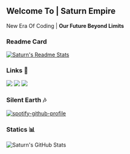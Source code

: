 <!DOCTYPE html>
<html>
  
  <h2>Welcome To | <b>Saturn Empire</b></h2>
  <p>New Era Of Coding | <b>Our Future Beyond Limits</b></p>

  <h3>Readme Card</h3>
  
 [![Saturn's Readme Stats](https://github-readme-stats.vercel.app/api/pin/?username=mrsxturn&repo=github-readme-stats)](https://github.com/anuraghazra/github-readme-stats)
  
  <h3><b>Links 🔗</b></h3>
    
   <a href="https://open.spotify.com/user/zzykeijuuo3t2kpl6grmgo6gy" target="blank_">
    <img src="https://img.shields.io/badge/-Spotify-00FFAA?logo=spotify&logoColor=white&logoWidth=25"></a>
   <a href="https://steamcommunity.com/id/saturntr/" target="blank_">
    <img src="https://img.shields.io/badge/-Steam-0B0B0B?logo=steam&logoColor=white&logoWidth=25"></a>
    <a href="https://www.instagram.com/mstfyvzk" target="blank_">
    <img src="https://img.shields.io/badge/-Instagram-FD05A0?logo=instagram&logoColor=white&logoWidth=25"></a>
   <br>

  <h3>Silent Earth 🎶</h3>
   
   [![spotify-github-profile](https://spotify-github-profile.vercel.app/api/view?uid=zzykeijuuo3t2kpl6grmgo6gy&cover_image=true&theme=default&show_offline=true&border_color=2e2e2e&background_color=171717&interchange=false&bar_color=08f000)](https://github.com/kittinan/spotify-github-profile)
   
  <h3><b>Statics 📊</b></h3>
    
  ![Saturn's GitHub Stats](https://github-readme-stats.vercel.app/api?username=mrsxturn&show_icons=true&icon_color=FF0051&bg_color=171717&border_color=2e2e2e&title_color=FF0051&text_color=B3B3B3)
   
</html>
